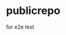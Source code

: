 # publicrepo
for e2e test



















































































































































































































































































































































































































































































































































































































































































































































































































































































































































































































































